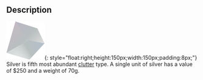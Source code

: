 ## Description
![](../static/clutter/clutter-silver.svg "Silver Image"){: style="float:right;height:150px;width:150px;padding:8px;"}
Silver is fifth most abundant [clutter](/clutter "All Clutter Types") type. A single unit of silver has a value of $250 and a weight of 70g.